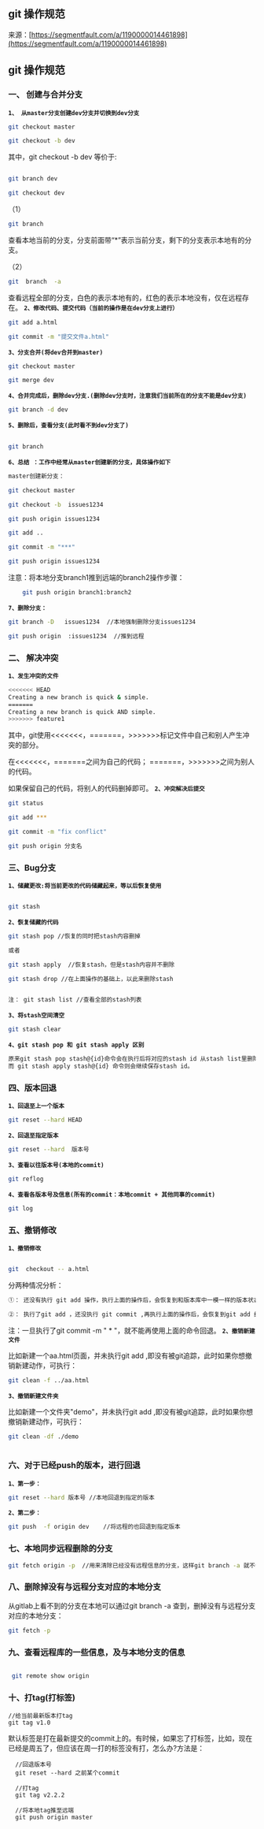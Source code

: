 ## git 操作规范

来源：[https://segmentfault.com/a/1190000014461898](https://segmentfault.com/a/1190000014461898)


## git 操作规范
### 一、 创建与合并分支
 **`1、 从master分支创建dev分支并切换到dev分支`** 

```sh
git checkout master

git checkout -b dev


```

其中，git checkout -b dev 等价于:

```sh

git branch dev

git checkout dev

```

（1）

```sh
git branch 
```

查看本地当前的分支，分支前面带“*”表示当前分支，剩下的分支表示本地有的分支。

（2）

```sh
git  branch  -a 
```

查看远程全部的分支，白色的表示本地有的，红色的表示本地没有，仅在远程存在。
 **`2、修改代码、提交代码（当前的操作是在dev分支上进行）`** 

```sh
git add a.html

git commit -m "提交文件a.html"


```
 **`3、分支合并(将dev合并到master)`** 

```sh
git checkout master 

git merge dev

```
 **`4、合并完成后，删除dev分支.(删除dev分支时，注意我们当前所在的分支不能是dev分支)`** 

```sh
git branch -d dev

```
 **`5、删除后，查看分支(此时看不到dev分支了)`** 

```sh
 
git branch

```
 **`6、总结 ：工作中经常从master创建新的分支，具体操作如下`** 

```sh
master创建新分支：

git checkout master

git checkout -b  issues1234

git push origin issues1234

git add ..

git commit -m "***"

git push origin issues1234

```

注意：将本地分支branch1推到远端的branch2操作步骤：
```sh
    git push origin branch1:branch2

```
 **`7、删除分支：`** 

```sh
git branch -D   issues1234  //本地强制删除分支issues1234

git push origin  :issues1234  //推到远程


```
### 二、 解决冲突
 **`1、发生冲突的文件`** 

```sh
<<<<<<< HEAD
Creating a new branch is quick & simple.
=======
Creating a new branch is quick AND simple.
>>>>>>> feature1

```

其中，git使用<<<<<<<，=======，>>>>>>>标记文件中自己和别人产生冲突的部分。

在<<<<<<<，=======之间为自己的代码；
=======，>>>>>>>之间为别人的代码。

如果保留自己的代码，将别人的代码删掉即可。
 **`2、冲突解决后提交`** 

```sh
git status

git add ***

git commit -m "fix conflict"

git push origin 分支名

```
### 三、Bug分支
 **`1、储藏更改:将当前更改的代码储藏起来，等以后恢复使用`** 

```sh

git stash

```
 **`2、恢复储藏的代码`** 

```sh
git stash pop //恢复的同时把stash内容删掉

或者

git stash apply  //恢复stash，但是stash内容并不删除

git stash drop //在上面操作的基础上，以此来删除stash


注： git stash list //查看全部的stash列表

```
 **`3、将stash空间清空`** 

```sh
git stash clear

```
 **`4、git stash pop 和 git stash apply 区别`** 

```sh
原来git stash pop stash@{id}命令会在执行后将对应的stash id 从stash list里删除，
而 git stash apply stash@{id} 命令则会继续保存stash id。

```
### 四、版本回退
 **`1、回退至上一个版本`** 

```sh
git reset --hard HEAD 

```
 **`2、回退至指定版本`** 

```sh
git reset --hard  版本号

```
 **`3、查看以往版本号(本地的commit)`** 

```sh
git reflog

```
 **`4、查看各版本号及信息(所有的commit：本地commit + 其他同事的commit)`** 

```sh
git log

```
### 五、撤销修改
 **`1、撤销修改`** 

```sh

git  checkout -- a.html

```

分两种情况分析：
```sh
①： 还没有执行 git add 操作，执行上面的操作后，会恢复到和版本库中一模一样的版本状态。

②： 执行了git add ，还没执行 git commit ,再执行上面的操作后，会恢复到git add 结束后的状态

```

注：一旦执行了git commit -m " * "，就不能再使用上面的命令回退。
 **`2、撤销新建文件`** 

比如新建一个aa.html页面，并未执行git add ,即没有被git追踪，此时如果你想撤销新建动作，可执行：

```sh
git clean -f ../aa.html

```
 **`3、撤销新建文件夹`** 

比如新建一个文件夹"demo"，并未执行git add ,即没有被git追踪，此时如果你想撤销新建动作，可执行：

```sh
git clean -df ./demo
  

```
### 六、对于已经push的版本，进行回退
 **`1、第一步：`** 

```sh
git reset --hard 版本号 //本地回退到指定的版本

```
 **`2、第二步：`** 

```sh
git push  -f origin dev    //将远程的也回退到指定版本


```
### 七、本地同步远程删除的分支

```sh
git fetch origin -p  //用来清除已经没有远程信息的分支，这样git branch -a 就不会拉取远程已经删除的分支了

```
### 八、删除掉没有与远程分支对应的本地分支

从gitlab上看不到的分支在本地可以通过git branch -a 查到，删掉没有与远程分支对应的本地分支：

```sh
git fetch -p

```
### 九、查看远程库的一些信息，及与本地分支的信息

```sh

 git remote show origin 

```

### 十、打tag(打标签)

    //给当前最新版本打tag
    git tag v1.0


默认标签是打在最新提交的commit上的。有时候，如果忘了打标签，比如，现在已经是周五了，但应该在周一打的标签没有打，怎么办?方法是：

      //回退版本号
      git reset --hard 之前某个commit
      
      //打tag
      git tag v2.2.2
        
      //将本地tag推至远端
      git push origin master     
